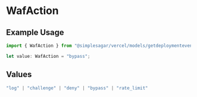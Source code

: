 # WafAction

## Example Usage

```typescript
import { WafAction } from "@simplesagar/vercel/models/getdeploymenteventsop.js";

let value: WafAction = "bypass";
```

## Values

```typescript
"log" | "challenge" | "deny" | "bypass" | "rate_limit"
```